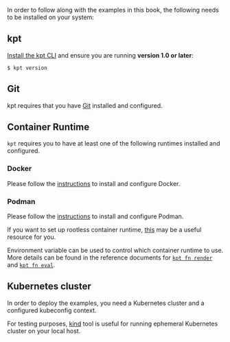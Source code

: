 In order to follow along with the examples in this book, the following needs to be installed on your
system:

## kpt

[Install the kpt CLI][install] and ensure you are running **version 1.0 or later**:

```shell
$ kpt version
```

## Git

kpt requires that you have [Git] installed and configured.

## Container Runtime

`kpt` requires you to have at least one of the following runtimes installed and configured.



### Docker

Please follow the [instructions][install-docker] to install and configure Docker.

### Podman

Please follow the [instructions][install-podman] to install and configure Podman.

If you want to set up rootless container runtime, [this][rootless] may be a
useful resource for you.

Environment variable can be used to control which container runtime to use. More
details can be found in the reference documents for [`kpt fn render`](/reference/cli/fn/render/)
and [`kpt fn eval`](/reference/cli/fn/eval/).

## Kubernetes cluster

In order to deploy the examples, you need a Kubernetes cluster and a configured kubeconfig context.

For testing purposes, [kind] tool is useful for running ephemeral Kubernetes cluster on your local host.

[install]: /installation/
[install-docker]: https://docs.docker.com/get-docker/
[install-podman]: https://podman.io/getting-started/installation
[rootless]: https://rootlesscontaine.rs/
[git]: https://git-scm.com/book/en/v2/Getting-Started-Installing-Git
[kind]: https://kind.sigs.k8s.io/docs/user/quick-start/
